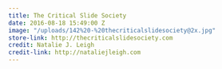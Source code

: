 ```yaml
---
title: The Critical Slide Society
date: 2016-08-18 15:49:00 Z
image: "/uploads/142%20-%20thecriticalslidesociety@2x.jpg"
store-link: http://thecriticalslidesociety.com
credit: Natalie J. Leigh
credit-link: http://nataliejleigh.com
---
```


